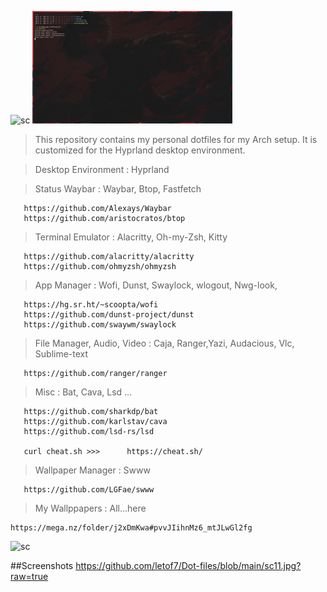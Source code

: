 ![sc](https://github.com/letof7/Dot-files/blob/main/output.gif?raw=true)
![sc](https://github.com/letof7/Dot-files/blob/main/output2.gif?raw=true)


> This repository contains my personal dotfiles for my Arch setup. It is customized for the Hyprland desktop environment.

> Desktop Environment   : 
Hyprland

> Status Waybar         : 
Waybar, Btop, Fastfetch

```
   https://github.com/Alexays/Waybar
   https://github.com/aristocratos/btop
```

>Terminal Emulator     : 
Alacritty, Oh-my-Zsh, Kitty
```
   https://github.com/alacritty/alacritty
   https://github.com/ohmyzsh/ohmyzsh
```

>App Manager            : 
Wofi, Dunst, Swaylock, wlogout, Nwg-look,
``` 
   https://hg.sr.ht/~scoopta/wofi
   https://github.com/dunst-project/dunst
   https://github.com/swaywm/swaylock
```

>File Manager, Audio, Video         : 
Caja, Ranger,Yazi, Audacious, Vlc, Sublime-text
```
   https://github.com/ranger/ranger
```

>Misc                    :
Bat, Cava, Lsd ...
```
   https://github.com/sharkdp/bat
   https://github.com/karlstav/cava
   https://github.com/lsd-rs/lsd

   curl cheat.sh >>>      https://cheat.sh/

```


>Wallpaper Manager     : Swww
```
   https://github.com/LGFae/swww
```
>My Wallppapers : All...here
```
https://mega.nz/folder/j2xDmKwa#pvvJIihnMz6_mtJLwGl2fg
```





![sc](https://github.com/letof7/Dot-files/assets/31816885/c6c2cdbd-28aa-4dc6-baee-7f929962f1ce)





##Screenshots
https://github.com/letof7/Dot-files/blob/main/sc11.jpg?raw=true



